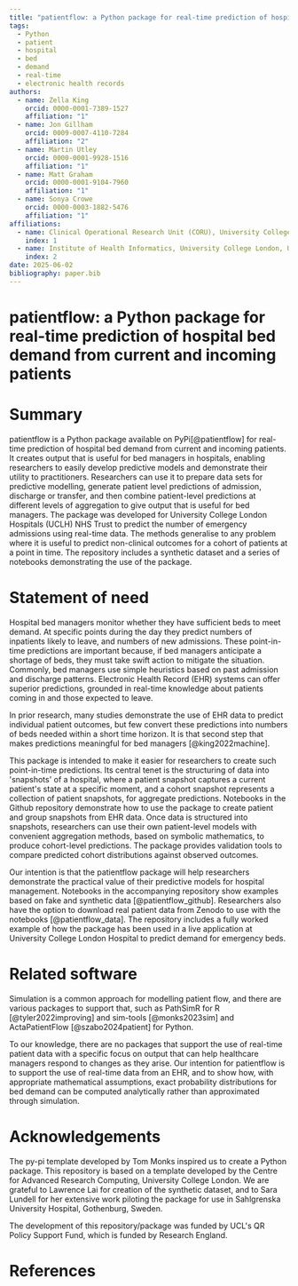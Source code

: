 ```yaml
---
title: "patientflow: a Python package for real-time prediction of hospital bed demand from current and incoming patients"
tags:
  - Python
  - patient
  - hospital
  - bed
  - demand
  - real-time
  - electronic health records
authors:
  - name: Zella King
    orcid: 0000-0001-7389-1527
    affiliation: "1"
  - name: Jon Gillham
    orcid: 0009-0007-4110-7284
    affiliation: "2"
  - name: Martin Utley
    orcid: 0000-0001-9928-1516
    affiliation: "1"
  - name: Matt Graham
    orcid: 0000-0001-9104-7960
    affiliation: "1"
  - name: Sonya Crowe
    orcid: 0000-0003-1882-5476
    affiliation: "1"
affiliations:
  - name: Clinical Operational Research Unit (CORU), University College London, United Kingdom
    index: 1
  - name: Institute of Health Informatics, University College London, United Kingdom
    index: 2
date: 2025-06-02
bibliography: paper.bib
---
```


# patientflow: a Python package for real-time prediction of hospital bed demand from current and incoming patients

# Summary

patientflow is a Python package available on PyPi[@patientflow] for real-time prediction of hospital bed demand from current and incoming patients. It creates output that is useful for bed managers in hospitals, enabling researchers to easily develop predictive models and demonstrate their utility to practitioners. Researchers can use it to prepare data sets for predictive modelling, generate patient level predictions of admission, discharge or transfer, and then combine patient-level predictions at different levels of aggregation to give output that is useful for bed managers. The package was developed for University College London Hospitals (UCLH) NHS Trust to predict the number of emergency admissions using real-time data. The methods generalise to any problem where it is useful to predict non-clinical outcomes for a cohort of patients at a point in time. The repository includes a synthetic dataset and a series of notebooks demonstrating the use of the package.

# Statement of need

Hospital bed managers monitor whether they have sufficient beds to meet demand. At specific points during the day they predict numbers of inpatients likely to leave, and numbers of new admissions. These point-in-time predictions are important because, if bed managers anticipate a shortage of beds, they must take swift action to mitigate the situation. Commonly, bed managers use simple heuristics based on past admission and discharge patterns. Electronic Health Record (EHR) systems can offer superior predictions, grounded in real-time knowledge about patients coming in and those expected to leave. 

In prior research, many studies demonstrate the use of EHR data to predict individual patient outcomes, but few convert these predictions into numbers of beds needed within a short time horizon. It is that second step that makes predictions meaningful for bed managers [@king2022machine].

This package is intended to make it easier for researchers to create such point-in-time predictions. Its central tenet is the structuring of data into 'snapshots' of a hospital, where a patient snapshot captures a current patient's state at a specific moment, and a cohort snapshot represents a collection of patient snapshots, for aggregate predictions. Notebooks in the Github repository demonstrate how to use the package to create patient and group snapshots from EHR data. Once data is structured into snapshots, researchers can use their own patient-level models with convenient aggregation methods, based on symbolic mathematics, to produce cohort-level predictions. The package provides validation tools to compare predicted cohort distributions against observed outcomes. 

Our intention is that the patientflow package will help researchers demonstrate the practical value of their predictive models for hospital management. Notebooks in the accompanying repository show examples based on fake and synthetic data [@patientflow_github]. Researchers also have the option to download real patient data from Zenodo to use with the notebooks [@patientflow_data]. The repository includes a fully worked example of how the package has been used in a live application at University College London Hospital to predict demand for emergency beds. 

# Related software

Simulation is a common approach for modelling patient flow, and there are various packages to support that, such as PathSimR for R [@tyler2022improving] and sim-tools [@monks2023sim] and ActaPatientFlow [@szabo2024patient] for Python.

To our knowledge, there are no packages that support the use of real-time patient data with a specific focus on output that can help healthcare managers respond to changes as they arise. Our intention for patientflow is to support the use of real-time data from an EHR, and to show how, with appropriate mathematical assumptions, exact probability distributions for bed demand can be computed analytically rather than approximated through simulation. 

# Acknowledgements

The py-pi template developed by Tom Monks inspired us to create a Python package. This repository is based on a template developed by the Centre for Advanced Research Computing, University College London. We are grateful to Lawrence Lai for creation of the synthetic dataset, and to Sara Lundell for her extensive work piloting the package for use in Sahlgrenska University Hospital, Gothenburg, Sweden. 

The development of this repository/package was funded by UCL's QR Policy Support Fund, which is funded by Research England.

# References
